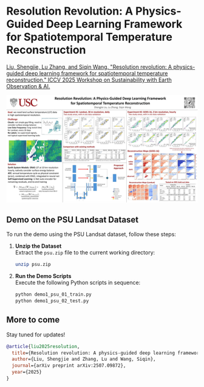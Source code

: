 # Resolution Revolution: A Physics-Guided Deep Learning Framework for Spatiotemporal Temperature Reconstruction


[Liu, Shengjie, Lu Zhang, and Siqin Wang. "Resolution revolution: A physics-guided deep learning framework for spatiotemporal temperature reconstruction." ICCV 2025 Workshop on Sustainability with Earth Observation & AI.](https://arxiv.org/abs/2507.09872) 

[![](im/poster_small.jpg)](im/poster.png)

## Demo on the PSU Landsat Dataset

To run the demo using the PSU Landsat dataset, follow these steps:

1. **Unzip the Dataset**  
   Extract the `psu.zip` file to the current working directory:
   ```bash
   unzip psu.zip
   ```

2. **Run the Demo Scripts**  
   Execute the following Python scripts in sequence:
   ```bash
   python demo1_psu_01_train.py
   python demo1_psu_02_test.py
   ```

## More to come

Stay tuned for updates!



```bibtex
@article{liu2025resolution,
  title={Resolution revolution: A physics-guided deep learning framework for spatiotemporal temperature reconstruction},
  author={Liu, Shengjie and Zhang, Lu and Wang, Siqin},
  journal={arXiv preprint arXiv:2507.09872},
  year={2025}
}
```